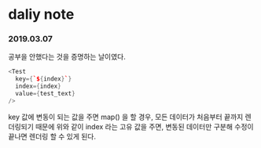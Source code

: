 # daliy note


### 2019.03.07
공부을 안했다는 것을 증명하는 날이였다.

```cpp
<Test
  key={`${index}`}
  index={index}
  value={test_text}
/>
```
key 값에 변동이 되는 값을 주면 map() 을 할 경우, 모든 데이터가 처음부터 끝까지 렌더링되기 때문에
위와 같이 index 라는 고유 값을 주면, 변동된 데이터만 구분해 수정이 끝나면 렌더링 할 수 있게 된다.
